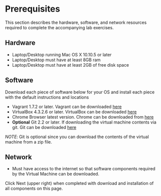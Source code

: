 Prerequisites
=============

This section describes the hardware, software, and network resources required to complete the accompanying
lab exercises.

## Hardware

- Laptop/Desktop running Mac OS X 10.10.5 or later
- Laptop/Desktop must have at least 8GB ram
- Laptop/Desktop must have at least 2GB of free disk space

## Software

Download each piece of software below for your OS and install each piece with the default instructions and locations

- Vagrant 1.7.2 or later. Vagrant can be downloaded [here](https://www.vagrantup.com/downloads.html)
- VirtualBox 4.3.2.6 or later. VirtualBox can be downloaded [here](https://www.virtualbox.org/wiki/Downloads)
- Chrome Browser latest version. Chrome can be downloaded from [here](https://www.google.com/chrome/browser/desktop/)
- __Optional__ Git 2.2 or later. If downloading the virtual machine contents via git. Git can be downloaded [here](http://git-scm.com/download)

_NOTE_: Git is optional since you can download the contents of the virtual machine from a zip file.

## Network

- Must have access to the internet so that software components required by the Virtual Machine
can be downloaded.



Click Next (upper right) when completed with download and installation of all components on this page.
